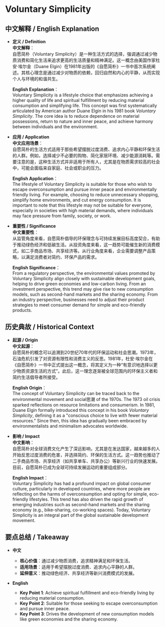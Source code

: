 # Voluntary Simplicity

## 中文解释 / English Explanation

* **定义 / Definition**  
  **中文解释**：  
  自愿简朴（Voluntary Simplicity）是一种生活方式的选择，强调通过减少物质消费和简化生活来追求更高的生活质量和精神满足。这一概念由美国作家杜安·埃尔金（Duane Elgin）在1981年出版的《自愿简朴》一书中首次系统阐述。其核心理念是通过减少对物质的依赖，回归自然和内心的平静，从而实现个人与环境的和谐共生。  

  **English Explanation**：  
  Voluntary Simplicity is a lifestyle choice that emphasizes achieving a higher quality of life and spiritual fulfillment by reducing material consumption and simplifying life. This concept was first systematically articulated by American author Duane Elgin in his 1981 book *Voluntary Simplicity*. The core idea is to reduce dependence on material possessions, return to nature and inner peace, and achieve harmony between individuals and the environment.

* **应用 / Application**  
  **中文应用场景**：  
  自愿简朴的生活方式适用于那些希望摆脱过度消费、追求内心平静和环保生活的人群。例如，选择减少不必要的购物、简化家居环境、减少能源消耗等。需要注意的是，这种生活方式并非适用于所有人，尤其是在物质需求较高的社会中，可能会面临来自家庭、社会或职业的压力。  

  **English Application**：  
  The lifestyle of Voluntary Simplicity is suitable for those who wish to escape overconsumption and pursue inner peace and environmentally friendly living. For example, choosing to reduce unnecessary shopping, simplify home environments, and cut energy consumption. It is important to note that this lifestyle may not be suitable for everyone, especially in societies with high material demands, where individuals may face pressure from family, society, or work.

* **重要性 / Significance**  
  **中文重要性**：  
  从监管角度来看，自愿简朴倡导的环保理念与可持续发展目标高度契合，有助于推动绿色经济和低碳生活。从投资角度来看，这一趋势可能催生新的消费模式，如二手商品市场、共享经济等。从行业角度来看，企业需要调整产品策略，以满足消费者对简约、环保产品的需求。  

  **English Significance**：  
  From a regulatory perspective, the environmental values promoted by Voluntary Simplicity align closely with sustainable development goals, helping to drive green economies and low-carbon living. From an investment perspective, this trend may give rise to new consumption models, such as second-hand markets and the sharing economy. From an industry perspective, businesses need to adjust their product strategies to meet consumer demand for simple and eco-friendly products.

## 历史典故 / Historical Context

* **起源 / Origin**  
  **中文起源**：  
  自愿简朴的概念可以追溯到20世纪70年代的环保运动和社会思潮。1973年，石油危机引发了对资源有限性和消费主义的反思。1981年，杜安·埃尔金在《自愿简朴》一书中正式提出这一概念，将其定义为一种“有意识地选择以更少物质资源生活的方式”。此后，这一理念逐渐被全球范围内的环保主义者和简约生活倡导者所接受。  

  **English Origin**：  
  The concept of Voluntary Simplicity can be traced back to the environmental movement and social思潮 of the 1970s. The 1973 oil crisis sparked reflections on resource limitations and consumerism. In 1981, Duane Elgin formally introduced this concept in his book *Voluntary Simplicity*, defining it as a "conscious choice to live with fewer material resources." Since then, this idea has gradually been embraced by environmentalists and minimalism advocates worldwide.

* **影响 / Impact**  
  **中文影响**：  
  自愿简朴对全球消费文化产生了深远影响，尤其是在发达国家，越来越多的人开始反思过度消费的危害，并选择简约、环保的生活方式。这一趋势也推动了二手商品市场、共享经济（如共享单车、共享办公）等新兴行业的快速发展。目前，自愿简朴已成为全球可持续发展运动的重要组成部分。  

  **English Impact**：  
  Voluntary Simplicity has had a profound impact on global consumer culture, particularly in developed countries, where more people are reflecting on the harms of overconsumption and opting for simple, eco-friendly lifestyles. This trend has also driven the rapid growth of emerging industries such as second-hand markets and the sharing economy (e.g., bike-sharing, co-working spaces). Today, Voluntary Simplicity is an integral part of the global sustainable development movement.

## 要点总结 / Takeaway

* **中文**  
  - **核心价值**：通过减少物质消费，追求精神满足和环保生活。  
  - **适用场景**：适用于希望摆脱过度消费、追求内心平静的人群。  
  - **延伸意义**：推动绿色经济、共享经济等新兴消费模式的发展。  

* **English**  
  - **Key Point 1**: Achieve spiritual fulfillment and eco-friendly living by reducing material consumption.  
  - **Key Point 2**: Suitable for those seeking to escape overconsumption and pursue inner peace.  
  - **Key Point 3**: Drives the development of new consumption models like green economies and the sharing economy.